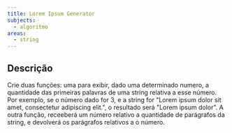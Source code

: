```yaml
---
title: Lorem Ipsum Generator
subjects:
  - algoritmo
areas:
  - string
---
```


## Descrição

Crie duas funções: uma para exibir, dado uma determinado numero, a quantidade das primeiras palavras de uma string relativa a esse número. Por exemplo, se o número dado for 3, e a string for "Lorem ipsum dolor sit amet, consectetur adipiscing elit.", o resultado será "Lorem ipsum dolor". A outra função, receeberá um número relativo a quantidade de parágrafos da string, e devolverá os parágrafos relativos a o número.

